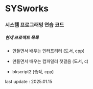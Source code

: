 # SYSworks

### 시스템 프로그래밍 연습 코드

##### 현재 프로젝트 목록

- 만들면서 배우는 인터프리터 (도서, cpp)

- 만들면서 배우는 컴파일러 첫걸음 (도서, c)

- bkscript2 (습작, cpp)

last update : 2025.01.15
